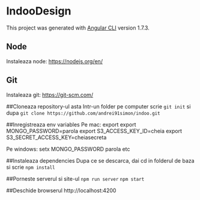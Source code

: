 # IndooDesign

This project was generated with [Angular CLI](https://github.com/angular/angular-cli) version 1.7.3.

## Node

Instaleaza node: https://nodejs.org/en/

## Git
Instaleaza git: https://git-scm.com/

##Cloneaza repository-ul asta
Intr-un folder pe computer scrie `git init` si dupa `git clone https://github.com/andrei91simon/indoo.git`

##Inregistreaza env variables
Pe mac:
export export MONGO_PASSWORD=parola
export S3_ACCESS_KEY_ID=cheia
export S3_SECRET_ACCESS_KEY=cheiasecreta

Pe windows:
setx MONGO_PASSWORD parola
etc

##Instaleaza dependencies
Dupa ce se descarca, dai cd in folderul de baza si scrie `npm install`

##Porneste serverul si site-ul
`npm run server`
`npm start`

##Deschide browserul
http://localhost:4200
